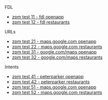 FDL
- [zpm test 11 - fdl openapp](http://maps.app.goo.gl/?isi=585027354&ibi=com.google.Maps&ius=comgooglemapsurl&apn=com.google.android.apps.maps&amv=914018424&pt=9008&mt=8&ct=appstore_zpmdeeplinktest11&utm_campaign=playstore_zpmdeeplinktest11&link=https://www.google.com/maps?utm_campaign=zpmdeeplinktest11)
- [zpm test 12 - fdl restaurants](http://maps.app.goo.gl/?isi=585027354&ibi=com.google.Maps&ius=comgooglemapsurl&apn=com.google.android.apps.maps&amv=914018424&pt=9008&mt=8&ct=appstore_zpmdeeplinktest12&utm_campaign=playstore_zpmdeeplinktest12&link=https://www.google.com/maps?q=restaurants&utm_campaign=zpmdeeplinktest12)

URLs
- [zpm test 21 - maps.google.com openapp](http://maps.google.com/?utm_campaign=zpmdeeplinktest21)
- [zpm test 22 - maps.google.com restaurants](http://maps.google.com/?q=restaurants&utm_campaign=zpmdeeplinktest22)
- [zpm test 31 - google.com/maps openapp](http://www.google.com/maps/?utm_campaign=zpmdeeplinktest31)
- [zpm test 32 - google.com/maps restaurants](http://www.google.com/maps/?q=restaurants&utm_campaign=zpmdeeplinktest32)

Intents
- [zpm test 41 - peterparker openapp](peterparker://?utm_campaign=zpmdeeplinktest41)
- [zpm test 42 - peterparker restaurants](peterparker://q=restaurants?utm_campaign=zpmdeeplinktest42)
- [zpm test 51 - maps.google.com openapp](geo://0,0?utm_campaign=zpmdeeplinktest51)
- [zpm test 52 - maps.google.com restaurants](geo://0,0?q=restaurants&utm_campaign=zpmdeeplinktest52)
